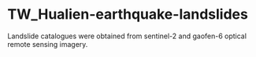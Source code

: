 # TW_Hualien-earthquake-landslides

Landslide catalogues were obtained from sentinel-2 and gaofen-6 optical remote sensing imagery.
